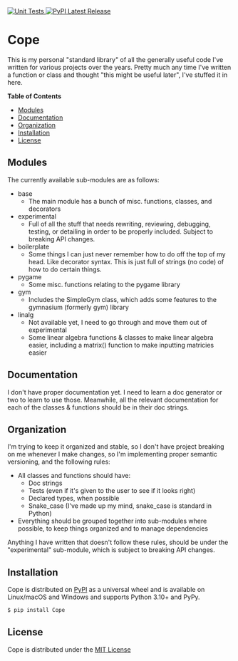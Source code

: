 <!-- <div align="center"> -->
<a href="https://github.com/smartycope/Cope/actions/workflows/unit-tests.yml">
    <img src="https://github.com/smartycope/Cope/actions/workflows/unit-tests.yml/badge.svg" alt="Unit Tests">
</a>
<a href="https://pypi.org/project/Cope/">
    <img src="https://img.shields.io/pypi/v/Cope.svg" alt="PyPI Latest Release">
</a>
<!-- </div> -->

# Cope

This is my personal "standard library" of all the generally useful code I've written for various projects over the years. Pretty much any time I've written a function or class and thought "this might be useful later", I've stuffed it in here.

**Table of Contents**
* [Modules](#modules)
* [Documentation](#documentation)
* [Organization](#organization)
* [Installation](#installation)
* [License](#license)


## Modules
The currently available sub-modules are as follows:
- base
    - The main module has a bunch of misc. functions, classes, and decorators
- experimental
    - Full of all the stuff that needs rewriting, reviewing, debugging, testing, or detailing in order to be properly included. Subject to breaking API changes.
- boilerplate
    - Some things I can just never remember how to do off the top of my head. Like decorator syntax. This is just full of strings (no code) of how to do certain things.
- pygame
    - Some misc. functions relating to the pygame library
- gym
    - Includes the SimpleGym class, which adds some features to the gymnasium (formerly gym) library
- linalg
    - Not available yet, I need to go through and move them out of experimental
    - Some linear algebra functions & classes to make linear algebra easier, including a matrix() function to make inputting matricies easier


## Documentation
I don't have proper documentation yet. I need to learn a doc generator or two to learn to use those. Meanwhile, all the relevant documentation for each of the classes & functions should be in their doc strings.


## Organization
I'm trying to keep it organized and stable, so I don't have project breaking on me whenever I make changes, so I'm implementing proper semantic versioning, and the following rules:
- All classes and functions should have:
    - Doc strings
    - Tests (even if it's given to the user to see if it looks right)
    - Declared types, when possible
    - Snake_case (I've made up my mind, snake_case is standard in Python)
- Everything should be grouped together into sub-modules where possible, to keep things organized and to manage dependencies

Anything I have written that doesn't follow these rules, should be under the "experimental" sub-module, which is subject to breaking API changes.


## Installation
Cope is distributed on [PyPI](https://pypi.org) as a universal wheel and is available on Linux/macOS and Windows and supports Python 3.10+ and PyPy.

```bash
$ pip install Cope
```


## License
Cope is distributed under the [MIT License](https://choosealicense.com/licenses/mit)
